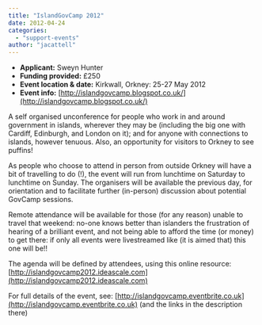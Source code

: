 ```yaml
---
title: "IslandGovCamp 2012"
date: 2012-04-24
categories: 
  - "support-events"
author: "jacattell"
---
```


- **Applicant:** Sweyn Hunter
- **Funding provided:** £250
- **Event location & date:** Kirkwall, Orkney: 25-27 May 2012
- **Event info:** [http://islandgovcamp.blogspot.co.uk/](http://islandgovcamp.blogspot.co.uk/)

A self organised unconference for people who work in and around government in islands, wherever they may be (including the big one with Cardiff, Edinburgh, and London on it); and for anyone with connections to islands, however tenuous. Also, an opportunity for visitors to Orkney to see puffins!

As people who choose to attend in person from outside Orkney will have a bit of travelling to do (!), the event will run from lunchtime on Saturday to lunchtime on Sunday. The organisers will be available the previous day, for orientation and to facilitate further (in-person) discussion about potential GovCamp sessions.

Remote attendance will be available for those (for any reason) unable to travel that weekend: no-one knows better than islanders the frustration of hearing of a brilliant event, and not being able to afford the time (or money) to get there: if only all events were livestreamed like (it is aimed that) this one will be!!

The agenda will be defined by attendees, using this online resource: [http://islandgovcamp2012.ideascale.com](http://islandgovcamp2012.ideascale.com)

For full details of the event, see: [http://islandgovcamp.eventbrite.co.uk](http://islandgovcamp.eventbrite.co.uk) (and the links in the description there)
